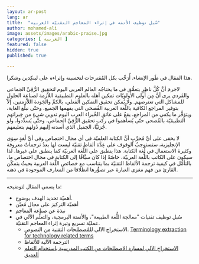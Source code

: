 ```yaml
---
layout: ar-post
lang: ar
title:  "سُبل توظيف الأتمة في إثراء المعاجم التقنيّة العربية"
author: mohamed-ali
image: assets/images/arabic-praise.jpg
categories: [ العربية ]
featured: false
hidden: true
published: true

---
```


<div markdown="1" class="callout callout-warning">

هذا المقال في طَور الإنشاء. أُرَحِّب بكل المُقترحات لتحسينه وإثراءه على لينكِدين وشكرا.
</div>

لاجرمَ أنَّ كُلَّ ناظِرٍ بتعمُّق في ما يحتاجُه العالم العربي اليوم لتحقيق الرُّقِيِّ الجماعي والفَردي يرى أنَّ مِن أَولى الأولويّات تمكين أهله بالعلوم التطبيقية اللاَّزمة لصناعة الحلول للمشاكل التي تعترضهم.
ولا يُمكن تحقيق التمكين الفعلي، بالكمِّ والجَودة اللاَّزِمتين، إلاّ بتوفير المراجع الكافية باللُّغة العربية الفُصحى التي يفهمها الجميع.
وحتّى نبلُغ الغاية، ويتوَفَّر ما يكفي من المراجع، يقعُ على عاتق الخُبراء العرب اليوم تدوين شيءٍ من خِبراتهم التطبيقيّة بالفُصحى حتّى يُساهموا في ركب تحقيق الرُّقِيِّ الجماعي،
وحتَّى يُسدِّدوا، ولو جُزئيًّا، الجميل الذي أسدته إليهم دُوَلهم بتعليمهم.


لا يخفى على أيِّ مُجرِّبٍ أنَّ الكتابة العلميّة في أي مجال اختصاص وفي أيِّ لُغةٍ سِوَى الإنجليزية، ستستوجبُ الوقوف على عِدَّة ألفاظ تقنيّة ليست لها بعدُ ترجماتٌ معروفة وكثيرة الاستعمال في لُغة الكتابة.
هذا ينطبق على اللُّغة العربيّة كما ينطبق على غيرها، لذا سيكون على الكاتب باللُّغة العربيّة، خاصّةً إذا كان سبَّاقًا إلى الكتابة في مجال اختصاص ما، بالتأمُّل في كيفية ترجمة الألفاظ التقنيّة بما يتناسب مع خصائص اللُّغة العربية
بحيثُ يتمكّن القارئ من فهم مغزى العبارة عبر تصوُّرها انطلاقا من المعارف الموجودة في ذهنه. 

--- 

ما يسعى المقال لتوضيحه: 

* أهميّة تحديد الهدف بوضوح.
* أهميّة التركيز على مجال مُعيّن
* نبذة عن صناعة المعاجم
* سُبل توظيف تقنيات "معالجة اللُّغة الطبيعة"، والأتمتة البرمجية، والتعلُّم الآلي في عمليّة تسريع وتيرة إثراء المعاجم التقنيّة.
  * الاستخراج الآلي للمُصطلحات التقنية من النصوص. [Terminology extraction for technology related terms](https://arxiv.org/pdf/1812.09541.pdf)
  * الترجمة الآلية للألفاظ
  * [الاستخراج الآلي لمسارد الاصطلحات من الكتب المدرسية باستخدام التعلم العميق](https://web.stanford.edu/class/archive/cs/cs224n/cs224n.1194/reports/custom/15811430.pdf)
